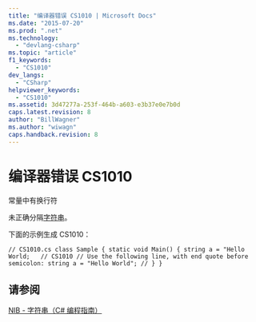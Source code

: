 ```yaml
---
title: "编译器错误 CS1010 | Microsoft Docs"
ms.date: "2015-07-20"
ms.prod: ".net"
ms.technology: 
  - "devlang-csharp"
ms.topic: "article"
f1_keywords: 
  - "CS1010"
dev_langs: 
  - "CSharp"
helpviewer_keywords: 
  - "CS1010"
ms.assetid: 3d47277a-253f-464b-a603-e3b37e0e7b0d
caps.latest.revision: 8
author: "BillWagner"
ms.author: "wiwagn"
caps.handback.revision: 8
---
```

# 编译器错误 CS1010
常量中有换行符  
  
 未正确分隔[字符串](../../csharp/language-reference/keywords/string.md)。  
  
 下面的示例生成 CS1010：  
  
```  
// CS1010.cs class Sample { static void Main() { string a = "Hello World;   // CS1010 // Use the following line, with end quote before semicolon: string a = "Hello World"; // } }  
```  
  
## 请参阅  
 [NIB \- 字符串（C\# 编程指南）](http://msdn.microsoft.com/zh-cn/1a32b1c9-0d99-468a-9734-e3a47f2e897a)
